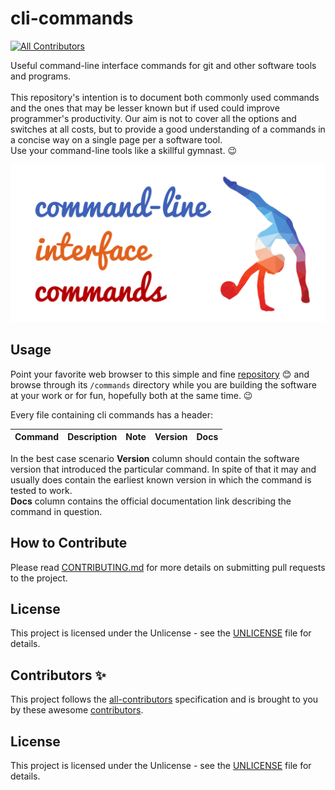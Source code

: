 # cli-commands

<!-- ALL-CONTRIBUTORS-BADGE:START - Do not remove or modify this section -->
[![All Contributors](https://img.shields.io/badge/all_contributors-2-orange.svg?style=flat-square)](#contributors-)
<!-- ALL-CONTRIBUTORS-BADGE:END -->
Useful command-line interface commands for git and other software tools and programs. <br /><br />
This repository's intention is to document both commonly used commands and the ones that may be lesser known but if used could improve programmer's productivity. Our aim is not to cover all the options and switches at all costs, but to provide a good understanding of a commands in a concise way on a single page per a software tool. <br />
Use your command-line tools like a skillful gymnast. :wink:
<p align="center">
  <img src="/logo/cli-commands-logo.png" width="550" title="command-line interface commands">
</p>

## Usage

Point your favorite web browser to this simple and fine [repository](https://github.com/miljanuscumlic/cli-commands) :blush: and browse through its `/commands` directory while you are building the software at your work or for fun, hopefully both at the same time. :wink:

Every file containing cli commands has a header:

   | Command | Description | Note | Version | Docs |
   |:--- |:--- |:--- |:--- |:--- |

In the best case scenario **Version** column should contain the software version that introduced the particular command. In spite of that it may and usually does contain the earliest known version in which the command is tested to work.<br />
**Docs** column contains the official documentation link describing the command in question.

## How to Contribute

Please read [CONTRIBUTING.md](CONTRIBUTING.md) for more details on submitting pull requests to the project.

## License

This project is licensed under the Unlicense - see the [UNLICENSE](https://github.com/miljanuscumlic/terminal-commands/blob/git/UNLICENSE) file for details.

## Contributors ✨

This project follows the [all-contributors](https://github.com/all-contributors/all-contributors) specification and is brought to you by these awesome [contributors](CONTRIBUTORS.md).

## License

This project is licensed under the Unlicense - see the [UNLICENSE](UNLICENSE) file for details.

